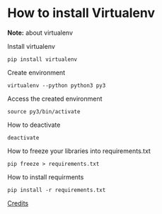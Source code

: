 # How to install Virtualenv

**Note:** about virtualenv



Install virtualenv
```
pip install virtualenv
```


Create environment
```
virtualenv --python python3 py3
```


Access the created environment
```
source py3/bin/activate
```

How to deactivate
```
deactivate
```

How to freeze your libraries into requirements.txt
```
pip freeze > requirements.txt
```

How to install requirments
```
pip install -r requirements.txt
```


[Credits](https://gist.github.com/rajasgs/14f81547701850bb21c90fbd8eb88fa4)